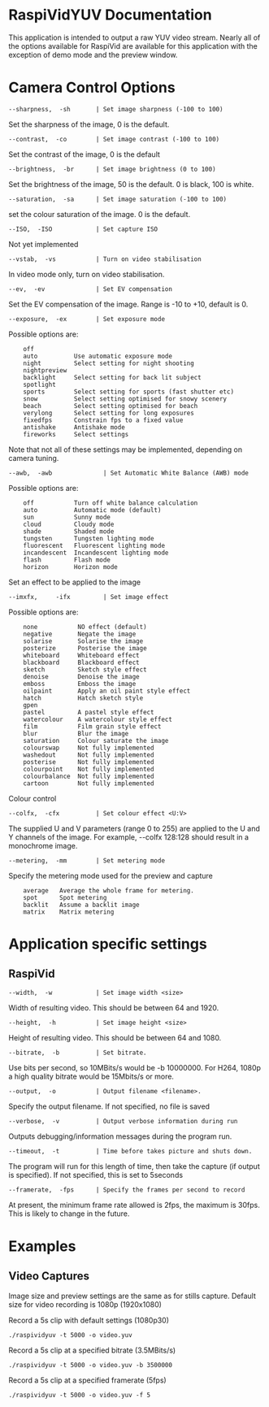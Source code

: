 RaspiVidYUV Documentation
======================

This application is intended to output a raw YUV video stream. Nearly all of the options available for RaspiVid are available for this application with the exception of demo mode and the preview window.

Camera Control Options
======================

    --sharpness,  -sh       | Set image sharpness (-100 to 100)

Set the sharpness of the image, 0 is the default.

    --contrast,  -co        | Set image contrast (-100 to 100)

Set the contrast of the image, 0 is the default

    --brightness,  -br      | Set image brightness (0 to 100)

Set the brightness of the image, 50 is the default. 0 is black, 100 is white.

    --saturation,  -sa      | Set image saturation (-100 to 100)

set the colour saturation of the image. 0 is the default.

    --ISO,  -ISO            | Set capture ISO

Not yet implemented

    --vstab,  -vs           | Turn on video stabilisation

In video mode only, turn on video stabilisation.

    --ev,  -ev              | Set EV compensation

Set the EV compensation of the image. Range is -10 to +10, default is 0.

    --exposure,  -ex        | Set exposure mode 

Possible options are: 

        off          
        auto          Use automatic exposure mode
        night         Select setting for night shooting
        nightpreview 
        backlight     Select setting for back lit subject
        spotlight    
        sports        Select setting for sports (fast shutter etc)
        snow          Select setting optimised for snowy scenery
        beach         Select setting optimised for beach
        verylong      Select setting for long exposures
        fixedfps      Constrain fps to a fixed value
        antishake     Antishake mode
        fireworks     Select settings

Note that not all of these settings may be implemented, depending on camera tuning.

    --awb,  -awb              | Set Automatic White Balance (AWB) mode
    
Possible options are: 

        off           Turn off white balance calculation
        auto          Automatic mode (default)
        sun           Sunny mode
        cloud         Cloudy mode
        shade         Shaded mode
        tungsten      Tungsten lighting mode
        fluorescent   Fluorescent lighting mode
        incandescent  Incandescent lighting mode
        flash         Flash mode
        horizon       Horizon mode

Set an effect to be applied to the image

    --imxfx,     -ifx         | Set image effect

Possible options are: 

        none           NO effect (default)
        negative       Negate the image
        solarise       Solarise the image
        posterize      Posterise the image
        whiteboard     Whiteboard effect
        blackboard     Blackboard effect
        sketch         Sketch style effect
        denoise        Denoise the image
        emboss         Emboss the image
        oilpaint       Apply an oil paint style effect
        hatch          Hatch sketch style
        gpen          
        pastel         A pastel style effect
        watercolour    A watercolour style effect
        film           Film grain style effect
        blur           Blur the image
        saturation     Colour saturate the image
        colourswap     Not fully implemented
        washedout      Not fully implemented
        posterise      Not fully implemented
        colourpoint    Not fully implemented
        colourbalance  Not fully implemented
        cartoon        Not fully implemented

Colour control

    --colfx,  -cfx          | Set colour effect <U:V>

The supplied U and V parameters (range 0 to 255) are applied to the U and Y channels of the image. For example, --colfx 128:128 should result in a monochrome image.

    --metering,  -mm        | Set metering mode

Specify the metering mode used for the preview and capture

        average   Average the whole frame for metering.
        spot      Spot metering
        backlit   Assume a backlit image
        matrix    Matrix metering


Application specific settings
=============================

RaspiVid
--------

    --width,  -w            | Set image width <size>

Width of resulting video. This should be between 64 and 1920.

    --height,  -h           | Set image height <size>

Height of resulting video. This should be between 64 and 1080.

    --bitrate,  -b          | Set bitrate. 

Use bits per second, so 10MBits/s would be -b 10000000. For H264, 1080p a high quality bitrate would be 15Mbits/s or more.

    --output,  -o           | Output filename <filename>.

Specify the output filename. If not specified, no file is saved

    --verbose,  -v          | Output verbose information during run

Outputs debugging/information messages during the program run.

    --timeout,  -t          | Time before takes picture and shuts down.

The program will run for this length of time, then take the capture (if output is specified). If not specified, this is set to 5seconds

    --framerate,  -fps      | Specify the frames per second to record

At present, the minimum frame rate allowed is 2fps, the maximum is 30fps. This is likely to change in the future.



Examples
========

Video Captures
--------------

Image size and preview settings are the same as for stills capture. Default size for video recording is 1080p (1920x1080)

Record a 5s clip with default settings (1080p30)

    ./raspividyuv -t 5000 -o video.yuv

Record a 5s clip at a specified bitrate (3.5MBits/s)

    ./raspividyuv -t 5000 -o video.yuv -b 3500000

Record a 5s clip at a specified framerate (5fps)

    ./raspividyuv -t 5000 -o video.yuv -f 5


